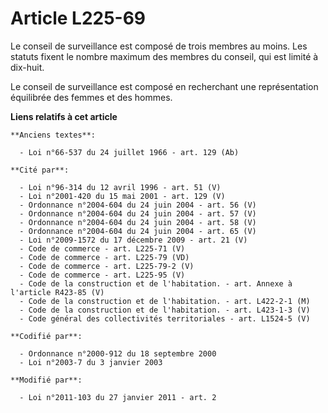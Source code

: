 # Article L225-69

Le conseil de surveillance est composé de trois membres au moins. Les statuts fixent le nombre maximum des membres du
conseil, qui est limité à dix-huit.

Le conseil de surveillance est composé en recherchant une représentation équilibrée des femmes et des hommes.

**Liens relatifs à cet article**

	**Anciens textes**:

	  - Loi n°66-537 du 24 juillet 1966 - art. 129 (Ab)

	**Cité par**:

	  - Loi n°96-314 du 12 avril 1996 - art. 51 (V)
	  - Loi n°2001-420 du 15 mai 2001 - art. 129 (V)
	  - Ordonnance n°2004-604 du 24 juin 2004 - art. 56 (V)
	  - Ordonnance n°2004-604 du 24 juin 2004 - art. 57 (V)
	  - Ordonnance n°2004-604 du 24 juin 2004 - art. 58 (V)
	  - Ordonnance n°2004-604 du 24 juin 2004 - art. 65 (V)
	  - Loi n°2009-1572 du 17 décembre 2009 - art. 21 (V)
	  - Code de commerce - art. L225-71 (V)
	  - Code de commerce - art. L225-79 (VD)
	  - Code de commerce - art. L225-79-2 (V)
	  - Code de commerce - art. L225-95 (V)
	  - Code de la construction et de l'habitation. - art. Annexe à l'article R423-85 (V)
	  - Code de la construction et de l'habitation. - art. L422-2-1 (M)
	  - Code de la construction et de l'habitation. - art. L423-1-3 (V)
	  - Code général des collectivités territoriales - art. L1524-5 (V)

	**Codifié par**:

	  - Ordonnance n°2000-912 du 18 septembre 2000
	  - Loi n°2003-7 du 3 janvier 2003

	**Modifié par**:

	  - Loi n°2011-103 du 27 janvier 2011 - art. 2
